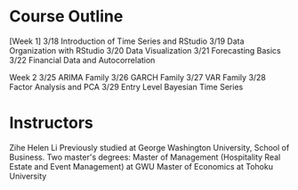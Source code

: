 # Course Outline
[Week 1]
3/18 Introduction of Time Series and RStudio
3/19 Data Organization with RStudio
3/20 Data Visualization
3/21 Forecasting Basics
3/22 Financial Data and Autocorrelation

Week 2
3/25 ARIMA Family
3/26 GARCH Family
3/27 VAR Family
3/28 Factor Analysis and PCA
3/29 Entry Level Bayesian Time Series



# Instructors
Zihe Helen Li
Previously studied at George Washington University, School of Business.
Two master's degrees:
Master of Management (Hospitality Real Estate and Event Management) at GWU
Master of Economics at Tohoku University
